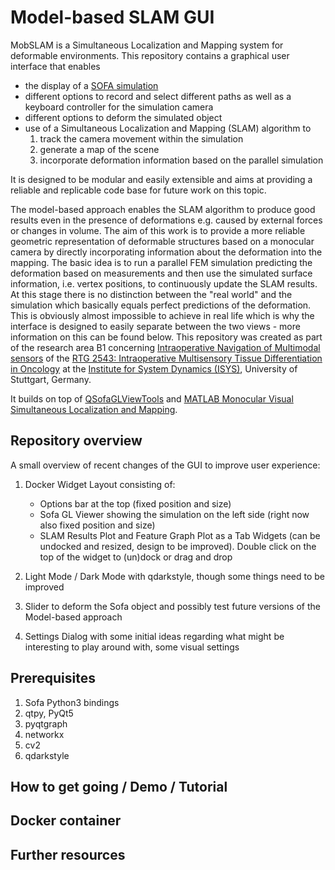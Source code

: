 # Model-based SLAM GUI

MobSLAM is a Simultaneous Localization and Mapping system for deformable environments.
This repository contains a graphical user interface that enables 

- the display of a [SOFA simulation](https://www.sofa-framework.org)
- different options to record and select different paths as well as a keyboard controller for the simulation camera
- different options to deform the simulated object
- use of a Simultaneous Localization and Mapping (SLAM) algorithm to 
	1. track the camera movement within the simulation 
	2. generate a map of the scene
	3. incorporate deformation information based on the parallel simulation
	
It is designed to be modular and easily extensible and aims at providing a reliable and replicable code base for future work on this topic.

The model-based approach enables the SLAM algorithm to produce good results even in the presence of deformations e.g. caused by external forces or changes in volume.
The aim of this work is to provide a more reliable geometric representation of deformable structures based on a monocular camera by directly incorporating information about the deformation into the mapping.
The basic idea is to run a parallel FEM simulation predicting the deformation based on measurements and then use the simulated surface information, i.e. vertex positions, to continuously update the SLAM results.
At this stage there is no distinction between the "real world" and the simulation which basically equals perfect predictions of the deformation.
This is obviously almost impossible to achieve in real life which is why the interface is designed to easily separate between the two views - more information on this can be found below.
This repository was created as part of the research area B1 concerning [Intraoperative Navigation of Multimodal sensors](https://www.grk2543.uni-stuttgart.de/en/research/b-modeling-and-classification/b1-modeling/) of the [RTG 2543: Intraoperative Multisensory Tissue Differentiation in Oncology](https://www.grk2543.uni-stuttgart.de/en/) at the [Institute for System Dynamics (ISYS)](https://www.isys.uni-stuttgart.de/en/), University of Stuttgart, Germany.

It builds on top of [QSofaGLViewTools](https://github.com/psomers3/QSofaGLViewTools) and [MATLAB Monocular Visual Simultaneous Localization and Mapping](https://www.mathworks.com/help/vision/ug/monocular-visual-simultaneous-localization-and-mapping.html).

## Repository overview
A small overview of recent changes of the GUI to improve user experience:

1. Docker Widget Layout consisting of: 
	- Options bar at the top (fixed position and size)
	- Sofa GL Viewer showing the simulation on the left side (right now also fixed position and size)
	- SLAM Results Plot and Feature Graph Plot as a Tab Widgets (can be undocked and resized, design to be improved). Double click on the top of the widget to (un)dock or drag and drop

2. Light Mode / Dark Mode with qdarkstyle, though some things need to be improved
3. Slider to deform the Sofa object and possibly test future versions of the Model-based approach
4. Settings Dialog with some initial ideas regarding what might be interesting to play around with, some visual settings

## Prerequisites

1. Sofa Python3 bindings
2. qtpy, PyQt5
3. pyqtgraph
4. networkx
5. cv2
6. qdarkstyle

## How to get going / Demo / Tutorial

## Docker container

## Further resources
